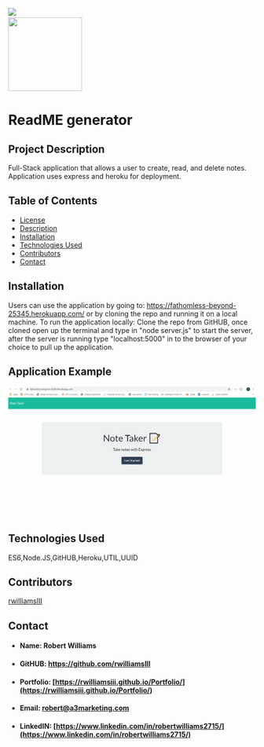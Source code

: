 <img id="license" src="https://img.shields.io/badge/License-MIT-blueviolet">
<br style="line-height: 12px">
<img src="https://avatars2.githubusercontent.com/u/60420479?v=4" style= "width: 150px; height: 150px">

# ReadME generator

## <h2 id="#description">Project Description</h2>
Full-Stack application that allows a user to create, read, and delete notes. Application uses express and heroku for deployment.

## Table of Contents

* <a href="#license">License</a>
* <a href="#description">Description</a>
* <a href="#installation">Installation</a>
* <a href="#technology">Technologies Used</a>
* <a href="#contributors">Contributors</a>
* <a href="#contact">Contact</a>

## <h2 id="installation">Installation</h2>
Users can use the application by going to:  https://fathomless-beyond-25345.herokuapp.com/ or by cloning the repo and running it on a local machine. To run the application locally: Clone the repo from GitHUB, once cloned open up the terminal and type in "node server.js" to start the server, after the server is running type "localhost:5000" in to the browser of your choice to pull up the application.

## <h2 id="example">Application Example</h2>
<img src="public/assets/images/application-example.gif">
    
## <h2 id="technology">Technologies Used</h2>
ES6,Node.JS,GitHUB,Heroku,UTIL,UUID

## <h2 id="contributors">Contributors</h2>
[rwilliamsIII](rwilliamsIII)

## <h2 id="contact">Contact</h2>

* #### Name: Robert Williams
* #### GitHUB: https://github.com/rwilliamsIII
* #### Portfolio: [https://rwilliamsiii.github.io/Portfolio/](https://rwilliamsiii.github.io/Portfolio/)
* #### Email: robert@a3marketing.com
* #### LinkedIN: [https://www.linkedin.com/in/robertwilliams2715/](https://www.linkedin.com/in/robertwilliams2715/)

